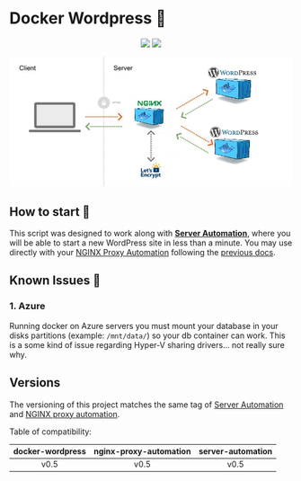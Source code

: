 # Docker Wordpress 🚀

<p align="center">
    <a target="_blank" href="https://docs.docker.com/"><img src="https://img.shields.io/badge/Docker-2CA5E0?style=for-the-badge&logo=docker&logoColor=white" /></a>
    <a target="_blank" href="https://developer.wordpress.org/"><img src="https://img.shields.io/badge/Wordpress-21759B?style=for-the-badge&logo=wordpress&logoColor=white" /></a>
</p>

![wordpress-docker-letsencrypt](https://github.com/evertramos/images/raw/master/wordpress.jpg)


## How to start 🔰

This script was designed to work along with [**Server Automation**](https://github.com/evertramos/server-automation),
where you will be able to start a new WordPress site in less than a minute. 
You may use directly with your [NGINX Proxy Automation](https://github.com/evertramos/nginx-proxy-automation) 
following the [previous docs](./docs/v0.5.md). 

## Known Issues 💭 

### 1. Azure

Running docker on Azure servers you must mount your database in your disks partitions (example: `/mnt/data/`) so your db container can work. This is a some kind of issue regarding Hyper-V sharing drivers... not really sure why.


## Versions

The versioning of this project matches the same tag of 
[Server Automation](https://github.com/evertramos/server-automation) and 
[NGINX proxy automation](https://github.com/evertramos/nginx-proxy-automation).

Table of compatibility:

docker-wordpress    |   nginx-proxy-automation  |   server-automation
:---:               |   :---:                   |   :---:
v0.5                |   v0.5                    |   v0.5

